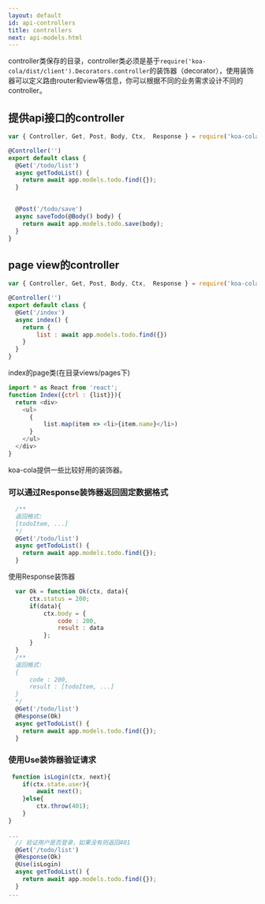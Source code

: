```yaml
---
layout: default
id: api-controllers
title: controllers
next: api-models.html
---
```


controller类保存的目录，controller类必须是基于`require('koa-cola/dist/client').Decorators.controller`的装饰器（decorator），使用装饰器可以定义路由router和view等信息，你可以根据不同的业务需求设计不同的controller。

## 提供api接口的controller

```javascript
var { Controller, Get, Post, Body, Ctx,  Response } = require('koa-cola/dist/client').Decorators.controller;

@Controller('')
export default class {
  @Get('/todo/list')
  async getTodoList() {
    return await app.models.todo.find({});
  }

  
  @Post('/todo/save')
  async saveTodo(@Body() body) {
    return await app.models.todo.save(body);
  }
}
```

## page view的controller
```javascript
var { Controller, Get, Post, Body, Ctx,  Response } = require('koa-cola/dist/client').Decorators.controller;

@Controller('')
export default class {
  @Get('/index')
  async index() {
    return {
        list : await app.models.todo.find({})
    }
  }
}
```

index的page类(在目录views/pages下)

```javascript
import * as React from 'react';
function Index({ctrl : {list}}){
  return <div>
    <ul>
      {
          list.map(item => <li>{item.name}</li>)
      }
    </ul>
  </div>
}
```

koa-cola提供一些比较好用的装饰器。

### 可以通过Response装饰器返回固定数据格式
```javascript
  /**
  返回格式:
  [todoItem, ...]
  */
  @Get('/todo/list')
  async getTodoList() {
    return await app.models.todo.find({});
  }
```

使用Response装饰器
```javascript
  var Ok = function Ok(ctx, data){
      ctx.status = 200;
      if(data){
          ctx.body = {
              code : 200,
              result : data
          };
      }
  }
  /**
  返回格式:
  {
      code : 200,
      result : [todoItem, ...]
  }
  */
  @Get('/todo/list')
  @Response(Ok)
  async getTodoList() {
    return await app.models.todo.find({});
  }
```

### 使用Use装饰器验证请求

```javascript
 function isLogin(ctx, next){
    if(ctx.state.user){
        await next();
    }else{
        ctx.throw(401);
    }
}

...
  // 验证用户是否登录，如果没有则返回401
  @Get('/todo/list')
  @Response(Ok)
  @Use(isLogin)
  async getTodoList() {
    return await app.models.todo.find({});
  }
...
```